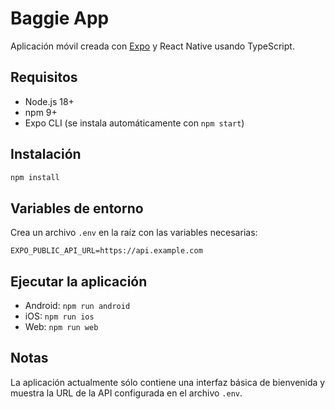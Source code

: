 # Baggie App

Aplicación móvil creada con [Expo](https://expo.dev/) y React Native usando TypeScript.

## Requisitos
- Node.js 18+
- npm 9+
- Expo CLI (se instala automáticamente con `npm start`)

## Instalación
```bash
npm install
```

## Variables de entorno
Crea un archivo `.env` en la raíz con las variables necesarias:
```env
EXPO_PUBLIC_API_URL=https://api.example.com
```

## Ejecutar la aplicación
- Android: `npm run android`
- iOS: `npm run ios`
- Web: `npm run web`

## Notas
La aplicación actualmente sólo contiene una interfaz básica de bienvenida y muestra la URL de la API configurada en el archivo `.env`.
